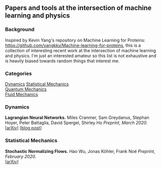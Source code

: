 ## Papers and tools at the intersection of machine learning and physics

### Background

Inspired by Kevin Yang's repository on Machine Learning for Proteins: https://github.com/yangkky/Machine-learning-for-proteins, this is a collection of interesting
recent work at the intersection of machine learning and physics. I'm just an interested amateur so this list is not exhaustive and is heavily biased
towards random things that interest me.

### Categories

[Dynamics](#dynamics) 
[Statistical Mechanics](#statistical-mechanics)  
[Quantum Mechanics](#quantum-mechanics)  
[Fluid Mechanics](#fluid-mechanics)

### Dynamics

**Lagrangian Neural Networks.**
Miles Cranmer, Sam Greydanus, Stephan Hoyer, Peter Battaglia, David Spergel, Shirley Ho
*Preprint, March 2020.*  
[[arXiv](https://arxiv.org/abs/2003.04630)]
[[blog post](https://greydanus.github.io/2020/03/10/lagrangian-nns/)]

### Statistical Mechanics


**Stochastic Normalizing Flows.**
Hao Wu, Jonas Köhler, Frank Noé
*Preprint, February 2020.*  
[[arXiv](https://arxiv.org/abs/2002.06707)]
